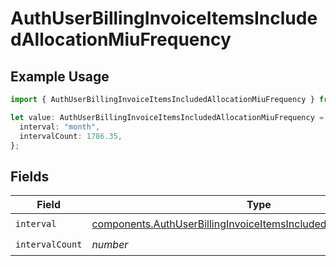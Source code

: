 # AuthUserBillingInvoiceItemsIncludedAllocationMiuFrequency

## Example Usage

```typescript
import { AuthUserBillingInvoiceItemsIncludedAllocationMiuFrequency } from "@vercel/sdk/models/components";

let value: AuthUserBillingInvoiceItemsIncludedAllocationMiuFrequency = {
  interval: "month",
  intervalCount: 1786.35,
};
```

## Fields

| Field                                                                                                                                                      | Type                                                                                                                                                       | Required                                                                                                                                                   | Description                                                                                                                                                |
| ---------------------------------------------------------------------------------------------------------------------------------------------------------- | ---------------------------------------------------------------------------------------------------------------------------------------------------------- | ---------------------------------------------------------------------------------------------------------------------------------------------------------- | ---------------------------------------------------------------------------------------------------------------------------------------------------------- |
| `interval`                                                                                                                                                 | [components.AuthUserBillingInvoiceItemsIncludedAllocationMiuInterval](../../models/components/authuserbillinginvoiceitemsincludedallocationmiuinterval.md) | :heavy_check_mark:                                                                                                                                         | N/A                                                                                                                                                        |
| `intervalCount`                                                                                                                                            | *number*                                                                                                                                                   | :heavy_check_mark:                                                                                                                                         | N/A                                                                                                                                                        |